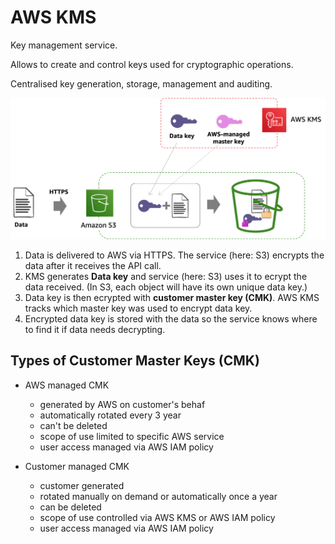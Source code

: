# AWS KMS

Key management service.

Allows to create and control keys used for cryptographic operations. 

Centralised key generation, storage, management and auditing.

![KMS](./images/kms.png)
1. Data is delivered to AWS via HTTPS. The service (here: S3) encrypts the data after it receives the API call.
2. KMS generates <strong>Data key</strong> and service (here: S3) uses it to ecrypt the data received. (In S3, each object will have its own unique data key.)
3. Data key is then ecrypted with <strong>customer master key (CMK)</strong>. AWS KMS tracks which master key was used to encrypt data key.
4. Encrypted data key is stored with the data so the service knows where to find it if data needs decrypting.


## Types of Customer Master Keys (CMK)
- AWS managed CMK
    - generated by AWS on customer's behaf
    - automatically rotated every 3 year 
    - can't be deleted
    - scope of use limited to specific AWS service
    - user access managed via AWS IAM policy

- Customer managed CMK
    - customer generated
    - rotated manually on demand or automatically once a year
    - can be deleted
    - scope of use controlled via AWS KMS or AWS IAM policy
    - user access managed via AWS IAM policy